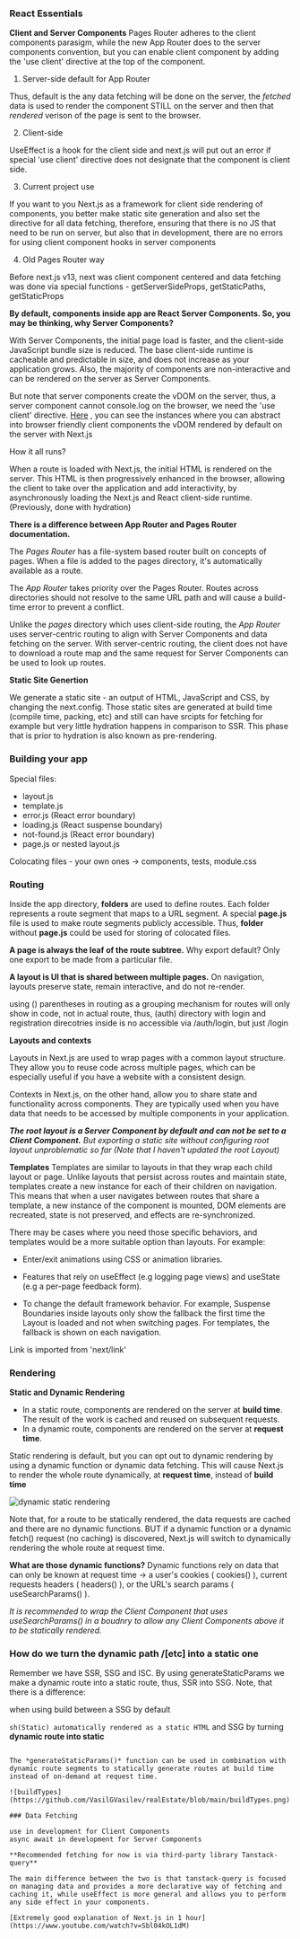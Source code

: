 ### React Essentials

**Client and Server Components**
Pages Router adheres to the client components parasigm, while the new App Router does to the server components convention, but you can enable client component by adding the 'use client' directive at the top of the component.

1. Server-side default for App Router

Thus, default is the any data fetching will be done on the server, the *fetched* data is used to render the component STILL on the server and then that *rendered* verison of the page is sent to the browser.

2. Client-side

UseEffect is a hook for the client side and next.js will put out an error if special 'use client' directive does not designate that the component is client side.

3. Current project use

If you want to you Next.js as a framework for client side rendering of components, you better make static site generation and also set the directive for all data fetching, therefore, ensuring that there is no JS that need to be run on server, but also that in development, there are no errors for using client component hooks in server components

4. Old Pages Router way

Before next.js v13, next was client component centered and data fetching was done via special functions - getServerSideProps, getStaticPaths, getStaticProps

**By default, components inside app are React Server Components. So, you may be thinking, why Server Components?** 

With Server Components, the initial page load is faster, and the client-side JavaScript bundle size is reduced. The base client-side runtime is cacheable and predictable in size, and does not increase as your application grows. Also, the majority of components are non-interactive and can be rendered on the server as Server Components.

But note that server components create the vDOM on the server, thus, a server component cannot console.log on the browser, we need the 'use client' directive. [Here](https://nextjs.org/docs/getting-started/react-essentials#when-to-use-server-and-client-components) , you can see the instances where you can abstract into browser friendly client components the vDOM rendered by default on the server with Next.js

How it all runs?

When a route is loaded with Next.js, the initial HTML is rendered on the server. This HTML is then progressively enhanced in the browser, allowing the client to take over the application and add interactivity, by asynchronously loading the Next.js and React client-side runtime. (Previously, done with hydration)

**There is a difference between App Router and Pages Router documentation.**

The *Pages Router* has a file-system based router built on concepts of pages. When a file is added to the pages directory, it's automatically available as a route. 

The *App Router* takes priority over the Pages Router. Routes across directories should not resolve to the same URL path and will cause a build-time error to prevent a conflict.

Unlike the *pages* directory which uses client-side routing, the *App Router* uses server-centric routing to align with Server Components and data fetching on the server. With server-centric routing, the client does not have to download a route map and the same request for Server Components can be used to look up routes.

**Static Site Genertion**

We generate a static site - an output of HTML, JavaScript and CSS, by changing the next.config. Those static sites are generated at build time (compile time, packing, etc) and still can have srcipts for fetching for example but very little hydration happens in comparison to SSR. 
This phase that is prior to hydration is also known as pre-rendering.


### Building your app

Special files:
- layout.js
- template.js
- error.js (React error boundary)
- loading.js (React suspense boundary)
- not-found.js (React error boundary)
- page.js or nested layout.js

Colocating files - your own ones -> components, tests, module.css

### Routing
Inside the app directory, **folders** are used to define routes. Each folder represents a route segment that maps to a URL segment. 
A special **page.js** file is used to make route segments publicly accessible.
Thus, **folder** without **page.js** could be used for storing of colocated files.

**A page is always the leaf of the route subtree.**
    Why export default?  Only one export to be made from a particular file.

**A layout is UI that is shared between multiple pages.**
    On navigation, layouts preserve state, remain interactive, and do not re-render.

using () parentheses in routing as a grouping mechanism for routes will only show in code, not in actual route, thus, (auth) directory with login and registration direcotries inside is no accessible via /auth/login, but just /login

**Layouts and contexts**

Layouts in Next.js are used to wrap pages with a common layout structure. They allow you to reuse code across multiple pages, which can be especially useful if you have a website with a consistent design.

Contexts in Next.js, on the other hand, allow you to share state and functionality across components. They are typically used when you have data that needs to be accessed by multiple components in your application.

***The root layout is a Server Component by default and can not be set to a Client Component.*** *But exporting a static site without configuring root layout unproblematic so far (Note that I haven't updated the root Layout)* 

**Templates**
Templates are similar to layouts in that they wrap each child layout or page. Unlike layouts that persist across routes and maintain state, templates create a new instance for each of their children on navigation. This means that when a user navigates between routes that share a template, a new instance of the component is mounted, DOM elements are recreated, state is not preserved, and effects are re-synchronized.

There may be cases where you need those specific behaviors, and templates would be a more suitable option than layouts. For example:

- Enter/exit animations using CSS or animation libraries.

- Features that rely on useEffect (e.g logging page views) and useState (e.g a per-page feedback form).

- To change the default framework behavior. For example, Suspense Boundaries inside layouts only show the fallback the first time the Layout is loaded and not when switching pages. For templates, the fallback is shown on each navigation.

Link is imported from 'next/link'

### Rendering

**Static and Dynamic Rendering**
- In a static route, components are rendered on the server at **build time**. The result of the work is cached and reused on subsequent requests. 
- In a dynamic route, components are rendered on the server at **request time**.

Static rendering is default, but you can opt out to dynamic rendering by using a dynamic function or dynamic data fetching. This will cause Next.js to render the whole route dynamically, at **request time**, instead of **build time**

![dynamic static rendering](https://github.com/VasilGVasilev/realEstate/blob/main/effectOfDynamicStaticRendering.png)

Note that, for a route to be statically rendered, the data requests are cached and there are no dynamic functions. BUT  if a dynamic function or a dynamic fetch() request (no caching) is discovered, Next.js will switch to dynamically rendering the whole route at request time.

**What are those dynamic functions?**
Dynamic functions rely on data that can only be known at request time -> a user's cookies ( cookies() ), current requests headers ( headers() ), or the URL's search params ( useSearchParams() ). 

*It is recommended to wrap the Client Component that uses useSearchParams() in a <Suspence/> boudnry to allow any Client Components above it to be statically rendered.*

### How do we turn the dynamic path /[etc] into a static one

Remember we have SSR, SSG and ISC. By using generateStaticParams we make a dynamic route into a static route, thus, SSR into SSG. Note, that there is a difference:

when using build between a SSG by default 

```sh(Static) automatically rendered as a static HTML``` 
and SSG by turning **dynamic route into static** 

```sh(SSG) automatically generated as a static HTML + JSON

The *generateStaticParams()* function can be used in combination with dynamic route segments to statically generate routes at build time instead of on-demand at request time.

![buildTypes](https://github.com/VasilGVasilev/realEstate/blob/main/buildTypes.png)

### Data Fetching

use in development for Client Components
async await in development for Server Components

**Recommended fetching for now is via third-party library Tanstack-query**

The main difference between the two is that tanstack-query is focused on managing data and provides a more declarative way of fetching and caching it, while useEffect is more general and allows you to perform any side effect in your components.

[Extremely good explanation of Next.js in 1 hour](https://www.youtube.com/watch?v=Sbl04kOL1dM)